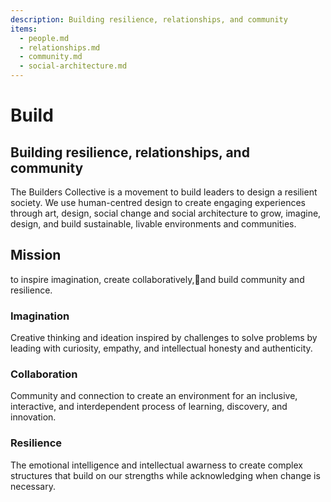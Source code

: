 ```yaml
---
description: Building resilience, relationships, and community
items:
  - people.md
  - relationships.md
  - community.md
  - social-architecture.md
---
```


# Build

## Building resilience, relationships, and community

The Builders Collective is a movement to build leaders to design a resilient society. We use human-centred design to create engaging experiences through art, design, social change and social architecture to grow, imagine, design, and build sustainable, livable environments and communities.

## Mission

to inspire imagination, create collaboratively,and build community and resilience.

### Imagination

Creative thinking and ideation inspired by challenges to solve problems by leading with curiosity, empathy, and intellectual honesty and authenticity.

### Collaboration

Community and connection to create an environment for an inclusive, interactive, and interdependent process of learning, discovery, and innovation.

### Resilience

The emotional intelligence and intellectual awarness to create complex structures that build on our strengths while acknowledging when change is necessary.
